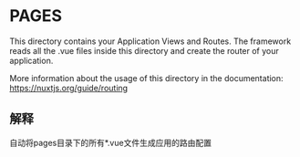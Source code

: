 # PAGES

This directory contains your Application Views and Routes.
The framework reads all the .vue files inside this directory and create the router of your application.

More information about the usage of this directory in the documentation:
https://nuxtjs.org/guide/routing

## 解释
自动将pages目录下的所有*.vue文件生成应用的路由配置
